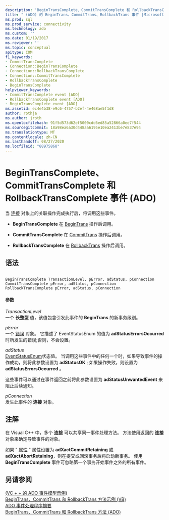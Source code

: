 ```yaml
---
description: 'BeginTransComplete、CommitTransComplete 和 RollbackTransComplete 事件 (ADO) '
title: " (ADO) 的 BeginTrans、CommitTrans、RollbackTrans 事件 |Microsoft Docs"
ms.prod: sql
ms.prod_service: connectivity
ms.technology: ado
ms.custom: ''
ms.date: 01/19/2017
ms.reviewer: ''
ms.topic: conceptual
apitype: COM
f1_keywords:
- CommitTransComplete
- Connection::BeginTransComplete
- Connection::RollbackTransComplete
- Connection::CommitTransComplete
- RollbackTransComplete
- BeginTransComplete
helpviewer_keywords:
- CommitTransComplete event [ADO]
- RollbackTransComplete event [ADO]
- BeginTransComplete event [ADO]
ms.assetid: ec4e4b38-e9c6-4757-b2ef-4e468ae5f1d8
author: rothja
ms.author: jroth
ms.openlocfilehash: 91f5d573d62ef5000cdd6ed85a52866a0ee7f544
ms.sourcegitcommit: 18a98ea6a30d448aa6195e10ea2413be7e837e94
ms.translationtype: MT
ms.contentlocale: zh-CN
ms.lasthandoff: 08/27/2020
ms.locfileid: "88975868"
---
```

# <a name="begintranscomplete-committranscomplete-and-rollbacktranscomplete-events-ado"></a>BeginTransComplete、CommitTransComplete 和 RollbackTransComplete 事件 (ADO) 
当 [连接](./connection-object-ado.md) 对象上的关联操作完成执行后，将调用这些事件。  
  
-   **BeginTransComplete** 在 [BeginTrans](./begintrans-committrans-and-rollbacktrans-methods-ado.md) 操作后调用。  
  
-   **CommitTransComplete** 在 [CommitTrans](./begintrans-committrans-and-rollbacktrans-methods-ado.md) 操作后调用。  
  
-   **RollbackTransComplete** 在 [RollbackTrans](./begintrans-committrans-and-rollbacktrans-methods-ado.md) 操作后调用。  
  
## <a name="syntax"></a>语法  
  
```  
  
BeginTransComplete TransactionLevel, pError, adStatus, pConnection  
CommitTransComplete pError, adStatus, pConnection  
RollbackTransComplete pError, adStatus, pConnection  
```  
  
#### <a name="parameters"></a>参数  
 *TransactionLevel*  
 一个 **长整型** 值，该值包含引发此事件的 **BeginTrans** 的新事务级别。  
  
 *pError*  
 一个 [错误](./error-object.md) 对象。 它描述了 EventStatusEnum 的值为 **adStatusErrorsOccurred**时所发生的错误;否则，不会设置。  
  
 *adStatus*  
 [EventStatusEnum](./eventstatusenum.md)状态值。 当调用这些事件中的任何一个时，如果导致事件的操作成功，则将此参数设置为 **adStatusOK** ; 如果操作失败，则设置为 **adStatusErrorsOccurred** 。  
  
 这些事件可以通过在事件返回之前将此参数设置为 **adStatusUnwantedEvent** 来阻止后续通知。  
  
 *pConnection*  
 发生此事件的 **连接** 对象。  
  
## <a name="remarks"></a>注解  
 在 Visual C++ 中，多个 **连接** 可以共享同一事件处理方法。 方法使用返回的 **连接** 对象来确定导致事件的对象。  
  
 如果 " [属性](./attributes-property-ado.md) " 属性设置为 **adXactCommitRetaining** 或 **adXactAbortRetaining**，则在提交或回滚事务后将启动新事务。 使用 **BeginTransComplete** 事件可忽略第一个事务开始事件之外的所有事件。  
  
## <a name="see-also"></a>另请参阅  
 [ (VC + + 的 ADO 事件模型示例) ](./ado-events-model-example-vc.md)   
 [BeginTrans、CommitTrans 和 RollbackTrans 方法示例 (VB) ](./begintrans-committrans-and-rollbacktrans-methods-example-vb.md)   
 [ADO 事件处理程序摘要](../../guide/data/ado-event-handler-summary.md)   
 [BeginTrans、CommitTrans 和 RollbackTrans 方法 (ADO)](./begintrans-committrans-and-rollbacktrans-methods-ado.md)